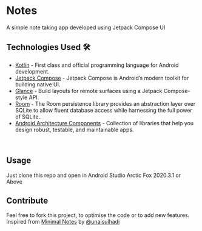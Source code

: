 # Notes
A simple note taking app developed using Jetpack Compose UI
<br />

## Technologies Used 🛠
- [Kotlin](https://kotlinlang.org/) - First class and official programming language for Android development.
- [Jetpack Compose](https://developer.android.com/jetpack/compose) - Jetpack Compose is Android’s modern toolkit for building native UI.
- [Glance](https://developer.android.com/jetpack/androidx/releases/glance) - Build layouts for remote surfaces using a Jetpack Compose-style API.
- [Room](https://developer.android.com/training/data-storage/room) - The Room persistence library provides an abstraction layer over SQLite to allow fluent database access while harnessing the full power of SQLite..
- [Android Architecture Components](https://developer.android.com/topic/libraries/architecture) - Collection of libraries that help you design robust, testable, and maintainable apps.
<br />

## Usage

Just clone this repo and open in Android Studio Arctic Fox 2020.3.1 or Above
<br />

## Contribute  

Feel free to fork this project, to optimise the code or to add new features. 
<br />
Inspired from [Minimal Notes](https://github.com/unaisulhadi/MinimalNotes) by [@unaisulhadi](https://github.com/unaisulhadi)
